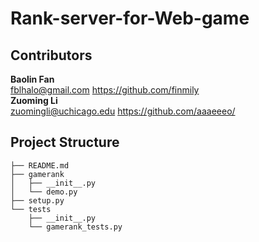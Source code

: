 # Rank-server-for-Web-game

## Contributors
**Baolin Fan**   
fblhalo@gmail.com   https://github.com/finmily  
**Zuoming Li**  
zuomingli@uchicago.edu  https://github.com/aaaeeeo/

## Project Structure    
```
├── README.md   
├── gamerank        
│   ├── __init__.py     
│   └── demo.py     
├── setup.py        
└── tests       
    ├── __init__.py     
    └── gamerank_tests.py  
```


